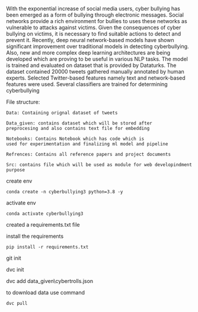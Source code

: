 

With the exponential increase of social media users, cyber bullying has been emerged as a form of bullying through electronic messages. 
Social networks provide a rich environment for bullies to uses these networks as vulnerable to attacks against victims. Given the 
consequences of cyber bullying on victims, it is necessary to find suitable actions to detect and prevent it. Recently, deep neural network-based 
models have shown significant improvement over traditional models in detecting cyberbullying. Also, new and more complex deep learning architectures 
are being developed which are proving to be useful in various NLP tasks. The model is trained and evaluated on dataset that is provided by Dataturks. 
The dataset contained 20000 tweets gathered manually annotated by human experts. Selected Twitter-based features namely text and network-based 
features were used. Several classifiers are trained for determining cyberbullying 


File structure:
```
Data: Containing orignal dataset of tweets

Data_given: contains dataset which will be stored after 
preprocesing and also contains text file for embedding

Notebooks: Contains Notebook which has code which is 
used for experimentation and finalizing ml model and pipeline

Refrences: Contains all reference papers and project documents

Src: contains file which will be used as module for web developindment
purpose
```

create env

```terminal
conda create -n cyberbullying3 python=3.8 -y
```

activate env

```terminal
conda activate cyberbullying3
```

created a requirements.txt file

install the requirements
```terminal
pip install -r requirements.txt
```

git init

dvc init

dvc add data_given\cybertrolls.json

to download data use command

```
dvc pull 
```
